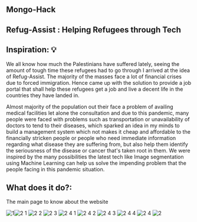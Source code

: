 ## Mongo-Hack

## Refug-Assist : Helping Refugees through Tech

## Inspiration: 💡
We all know how much the Palestinians have suffered lately, seeing the amount of tough time these refugees had to go through I arrived at the idea of Refug-Assist. The majority of the masses face a lot of financial crises due to forced immigration. Hence came up with the solution to provide a job portal that shall help these refugees get a job and live a decent life in the countries they have landed in.

Almost majority of the population out their face a problem of availing medical facilities let alone the consultation and due to this pandemic, many people were faced with problems such as transportation or unavailability of doctors to tend to their diseases, which sparked an idea in my minds to build a management system which not makes it cheap and affordable to the financially stricken people or people who need immediate information regarding what disease they are suffering from, but also help them identify the seriousness of the disease or cancer that's taken root in them. We were inspired by the many possibilities the latest tech like Image segmentation using Machine Learning can help us solve the impending problem that the people facing in this pandemic situation.

## What does it do?:
The main page to know about the website

 ![1](https://user-images.githubusercontent.com/72274851/149296514-0ef77e02-366c-4c4d-a5c4-388f45feeafc.jpg)![2 1](https://user-images.githubusercontent.com/72274851/149296524-268e127a-a754-4758-88ea-41057c687b55.jpg)
![2 2](https://user-images.githubusercontent.com/72274851/149296526-aa22ecff-96cc-442b-a683-1074de273b49.jpg)
![2 3](https://user-images.githubusercontent.com/72274851/149296527-88643108-8334-4c0a-868f-3ddb54c0b0e3.jpg)
![2 4 1](https://user-images.githubusercontent.com/72274851/149296529-d01797ce-42ac-4e39-b7b5-881934a3be67.jpg)
![2 4 2](https://user-images.githubusercontent.com/72274851/149296532-eb6204f7-b810-4c74-9d89-1388f326be1e.jpg)
![2 4 3](https://user-images.githubusercontent.com/72274851/149296535-72aa5c1b-fa97-43c9-a4b6-36443c5969c2.jpg)
![2 4 4](https://user-images.githubusercontent.com/72274851/149296536-b6b7db58-408b-4dfa-b13a-c7bc55d8ac84.jpg)
![2 4](https://user-images.githubusercontent.com/72274851/149296538-ca8fb9b6-414f-4bbd-8bee-ba0349e60d33.jpg)
![2](https://user-images.githubusercontent.com/72274851/149296539-6143b165-6f6f-41bc-ba38-c38da0fcfaa9.jpg)

